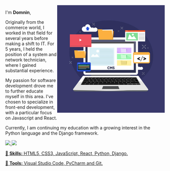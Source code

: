 <img src="./4880393.jpg" min-width="340px" max-width="400px" width="340px" align="right" alt="Computer">

<p align="left"> 
I'm <strong>Domnin</strong>,

Originally from the commerce world, I worked in that field for several years before making a shift to IT. For 5 years, I held the position of a system and network technician, where I gained substantial experience.

My passion for software development drove me to further educate myself in this area. I've chosen to specialize in front-end development, with a particular focus on Javascript and React.

Currently, I am continuing my education with a growing interest in the Python language and the Django framework.

</p>

<div>
  <a href="https://github.com/DomninBenoit">
  <img height="180em" src="https://github-readme-stats.vercel.app/api?username=DomninBenoit&count_private=true&theme=cobalt&show_icons=true"/>
  <img height="180em" src="https://github-readme-stats.vercel.app/api/top-langs/?username=DomninBenoit&layout=compact&langs_count=7&theme=cobalt"/>
</div>

<p align="left">
  🦄 <strong>Skills:</strong> HTML5, CSS3, JavaScript, React, Python, Django.
</p>

<p align="left">
  💼 <strong>Tools:</strong> Visual Studio Code, PyCharm and Git.
</p>
